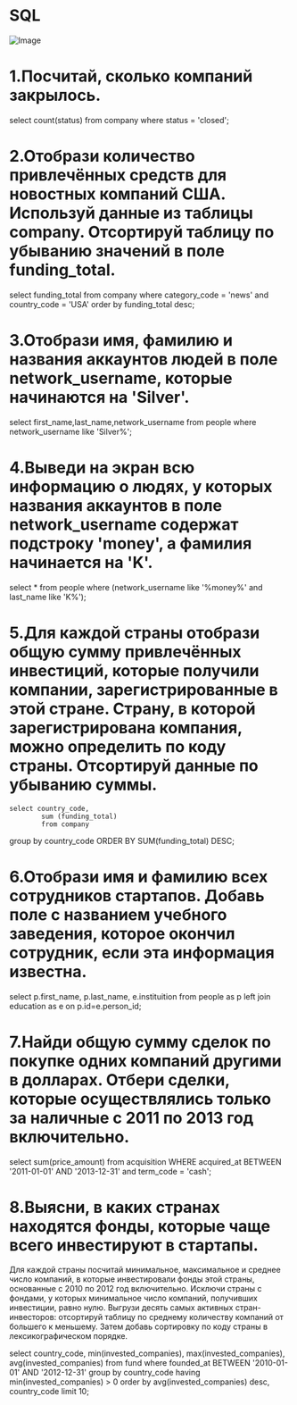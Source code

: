# SQL
![Image](https://github.com/user-attachments/assets/eba283bc-a24d-40bc-915a-40ecfc6fb171)
# 1.Посчитай, сколько компаний закрылось.

select count(status) from company
where status = 'closed';

# 2.Отобрази количество привлечённых средств для новостных компаний США. Используй данные из таблицы company. Отсортируй таблицу по убыванию значений в поле funding_total.

select funding_total from company
where category_code = 'news' and country_code = 'USA'
order by funding_total desc;

# 3.Отобрази имя, фамилию и названия аккаунтов людей в поле network_username, которые начинаются на 'Silver'.

select first_name,last_name,network_username from people
where network_username like 'Silver%';

# 4.Выведи на экран всю информацию о людях, у которых названия аккаунтов в поле network_username содержат подстроку 'money', а фамилия начинается на 'K'.

select  * from people
where (network_username like '%money%' and last_name like 'K%');

# 5.Для каждой страны отобрази общую сумму привлечённых инвестиций, которые получили компании, зарегистрированные в этой стране. Страну, в которой зарегистрирована компания, можно определить по коду страны. Отсортируй данные по убыванию суммы.

    select country_code,
            sum (funding_total) 
            from company
group by country_code
ORDER BY SUM(funding_total) DESC;




# 6.Отобрази имя и фамилию всех сотрудников стартапов. Добавь поле с названием учебного заведения, которое окончил сотрудник, если эта информация известна.

select 
    p.first_name, 
    p.last_name,
    e.instituition 
 from people as p
 left join education as e on p.id=e.person_id;

# 7.Найди общую сумму сделок по покупке одних компаний другими в долларах. Отбери сделки, которые осуществлялись только за наличные с 2011 по 2013 год включительно.

select sum(price_amount) from acquisition
WHERE acquired_at BETWEEN '2011-01-01' AND '2013-12-31'
and term_code = 'cash';

# 8.Выясни, в каких странах находятся фонды, которые чаще всего инвестируют в стартапы. 
Для каждой страны посчитай минимальное, максимальное и среднее число компаний, в которые инвестировали фонды этой страны, основанные с 2010 по 2012 год включительно. Исключи страны с фондами, у которых минимальное число компаний, получивших инвестиции, равно нулю. 
Выгрузи десять самых активных стран-инвесторов: отсортируй таблицу по среднему количеству компаний от большего к меньшему. Затем добавь сортировку по коду страны в лексикографическом порядке.

select country_code,
        min(invested_companies),
        max(invested_companies), 
        avg(invested_companies)
from fund
where founded_at BETWEEN '2010-01-01' AND '2012-12-31'
group by country_code
having min(invested_companies) > 0
order by avg(invested_companies) desc, country_code 
limit 10;
